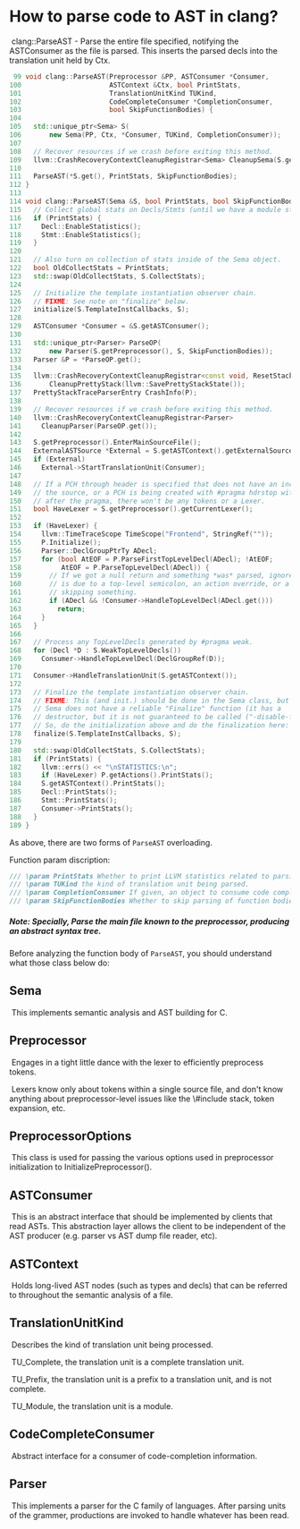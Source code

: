 # How to parse code to AST in clang?

​	clang::ParseAST - Parse the entire file specified, notifying the ASTConsumer as the file is parsed. This inserts the parsed decls into the translation unit held by Ctx.

```c++
 99 void clang::ParseAST(Preprocessor &PP, ASTConsumer *Consumer,
100                      ASTContext &Ctx, bool PrintStats,
101                      TranslationUnitKind TUKind,
102                      CodeCompleteConsumer *CompletionConsumer,
103                      bool SkipFunctionBodies) {
104 
105   std::unique_ptr<Sema> S(
106       new Sema(PP, Ctx, *Consumer, TUKind, CompletionConsumer));
107 
108   // Recover resources if we crash before exiting this method.
109   llvm::CrashRecoveryContextCleanupRegistrar<Sema> CleanupSema(S.get());
110 
111   ParseAST(*S.get(), PrintStats, SkipFunctionBodies);
112 }
113 
114 void clang::ParseAST(Sema &S, bool PrintStats, bool SkipFunctionBodies) {
115   // Collect global stats on Decls/Stmts (until we have a module streamer).
116   if (PrintStats) {
117     Decl::EnableStatistics();
118     Stmt::EnableStatistics();
119   }
120 
121   // Also turn on collection of stats inside of the Sema object.
122   bool OldCollectStats = PrintStats;
123   std::swap(OldCollectStats, S.CollectStats);
124 
125   // Initialize the template instantiation observer chain.
126   // FIXME: See note on "finalize" below.
127   initialize(S.TemplateInstCallbacks, S);
128 
129   ASTConsumer *Consumer = &S.getASTConsumer();
130 
131   std::unique_ptr<Parser> ParseOP(
132       new Parser(S.getPreprocessor(), S, SkipFunctionBodies));
133   Parser &P = *ParseOP.get();
134 
135   llvm::CrashRecoveryContextCleanupRegistrar<const void, ResetStackCleanup>
136       CleanupPrettyStack(llvm::SavePrettyStackState());
137   PrettyStackTraceParserEntry CrashInfo(P);
138 
139   // Recover resources if we crash before exiting this method.
140   llvm::CrashRecoveryContextCleanupRegistrar<Parser>
141     CleanupParser(ParseOP.get());
142 
143   S.getPreprocessor().EnterMainSourceFile();
144   ExternalASTSource *External = S.getASTContext().getExternalSource();
145   if (External)
146     External->StartTranslationUnit(Consumer);
147 
148   // If a PCH through header is specified that does not have an include in
149   // the source, or a PCH is being created with #pragma hdrstop with nothing
150   // after the pragma, there won't be any tokens or a Lexer.
151   bool HaveLexer = S.getPreprocessor().getCurrentLexer();
152 
153   if (HaveLexer) {
154     llvm::TimeTraceScope TimeScope("Frontend", StringRef(""));
155     P.Initialize();
156     Parser::DeclGroupPtrTy ADecl;
157     for (bool AtEOF = P.ParseFirstTopLevelDecl(ADecl); !AtEOF;
158          AtEOF = P.ParseTopLevelDecl(ADecl)) {
159       // If we got a null return and something *was* parsed, ignore it.  This
160       // is due to a top-level semicolon, an action override, or a parse error
161       // skipping something.
162       if (ADecl && !Consumer->HandleTopLevelDecl(ADecl.get()))
163         return;
164     }
165   }
166 
167   // Process any TopLevelDecls generated by #pragma weak.
168   for (Decl *D : S.WeakTopLevelDecls())
169     Consumer->HandleTopLevelDecl(DeclGroupRef(D));
170 
171   Consumer->HandleTranslationUnit(S.getASTContext());
172 
173   // Finalize the template instantiation observer chain.
174   // FIXME: This (and init.) should be done in the Sema class, but because
175   // Sema does not have a reliable "Finalize" function (it has a
176   // destructor, but it is not guaranteed to be called ("-disable-free")).
177   // So, do the initialization above and do the finalization here:
178   finalize(S.TemplateInstCallbacks, S);
179 
180   std::swap(OldCollectStats, S.CollectStats);
181   if (PrintStats) {
182     llvm::errs() << "\nSTATISTICS:\n";
183     if (HaveLexer) P.getActions().PrintStats();
184     S.getASTContext().PrintStats();
185     Decl::PrintStats();
186     Stmt::PrintStats();
187     Consumer->PrintStats();
188   }
189 }
```

As above, there are two forms of `ParseAST` overloading.

Function param discription:

```c++
/// \param PrintStats Whether to print LLVM statistics related to parsing.
/// \param TUKind the kind of translation unit being parsed.
/// \param CompletionConsumer If given, an object to consume code completion results.
/// \param SkipFunctionBodies Whether to skip parsing of function bodies. This option can be used, for example, to speed up searches for declarations/definitions when indexing.
```

##### Note: Specially, Parse the main file known to the preprocessor, producing an abstract syntax tree.

Before analyzing the function body of `ParseAST`, you should understand what those class below do:

## Sema

​	This implements semantic analysis and AST building for C.

## Preprocessor

​	Engages in a tight little dance with the lexer to efficiently preprocess tokens.

​	Lexers know only about tokens within a single source file, and don't know anything about preprocessor-level issues like the \\#include stack, token expansion, etc.

## PreprocessorOptions

​	This class is used for passing the various options used in preprocessor initialization to InitializePreprocessor().

## ASTConsumer

​	This is an abstract interface that should be implemented by clients that read ASTs. This abstraction layer allows the client to be independent of the AST producer (e.g. parser vs AST dump file reader, etc).

## ASTContext

​	Holds long-lived AST nodes (such as types and decls) that can be referred to throughout the semantic analysis of a file.

## TranslationUnitKind

​	Describes the kind of translation unit being processed.

​	TU_Complete, the translation unit is a complete translation unit.

​	TU_Prefix, the translation unit is a prefix to a translation unit, and is not complete.

​	TU_Module, the translation unit is a module.

## CodeCompleteConsumer

​	Abstract interface for a consumer of code-completion information.

## Parser

​	This implements a parser for the C family of languages. After parsing units of the grammer, productions are invoked to handle whatever has been read.